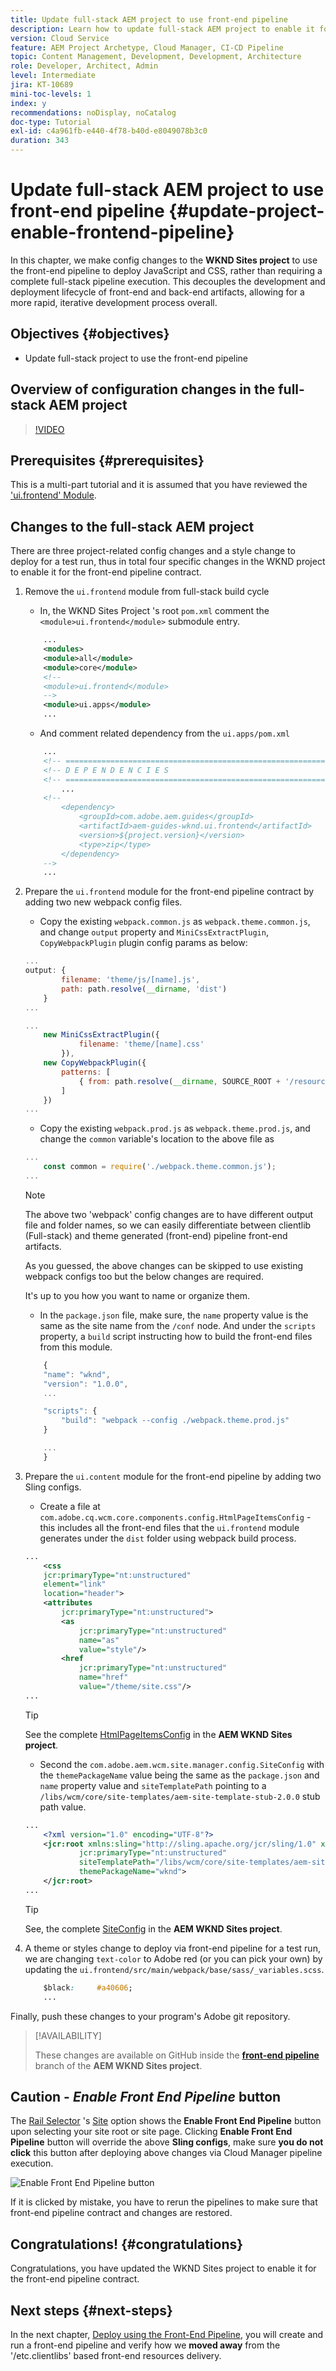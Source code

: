 ```yaml
---
title: Update full-stack AEM project to use front-end pipeline
description: Learn how to update full-stack AEM project to enable it for the front-end pipeline, so it only builds and deploys the front-end artifacts.
version: Cloud Service
feature: AEM Project Archetype, Cloud Manager, CI-CD Pipeline
topic: Content Management, Development, Development, Architecture
role: Developer, Architect, Admin
level: Intermediate
jira: KT-10689
mini-toc-levels: 1
index: y
recommendations: noDisplay, noCatalog
doc-type: Tutorial
exl-id: c4a961fb-e440-4f78-b40d-e8049078b3c0
duration: 343
---
```

# Update full-stack AEM project to use front-end pipeline {#update-project-enable-frontend-pipeline}

In this chapter, we make config changes to the __WKND Sites project__ to use the front-end pipeline to deploy JavaScript and CSS, rather than requiring a complete full-stack pipeline execution. This decouples the development and deployment lifecycle of front-end and back-end artifacts, allowing for a more rapid, iterative development process overall.

## Objectives {#objectives}

* Update full-stack project to use the front-end pipeline

## Overview of configuration changes in the full-stack AEM project

>[!VIDEO](https://video.tv.adobe.com/v/3409419?quality=12&learn=on)

## Prerequisites {#prerequisites}

This is a multi-part tutorial and it is assumed that you have reviewed the ['ui.frontend' Module](./review-uifrontend-module.md).


## Changes to the full-stack AEM project

There are three project-related config changes and a style change to deploy for a test run, thus in total four specific changes in the WKND project to enable it for the front-end pipeline contract.

1.  Remove the `ui.frontend` module from full-stack build cycle

    * In, the WKND Sites Project 's root `pom.xml` comment the `<module>ui.frontend</module>` submodule entry.

    ```xml
        ...
        <modules>
        <module>all</module>
        <module>core</module>
        <!--
        <module>ui.frontend</module>
        -->                
        <module>ui.apps</module>
        ...
    ```

    * And comment related dependency from the `ui.apps/pom.xml`

    ```xml
        ...
        <!-- ====================================================================== -->
        <!-- D E P E N D E N C I E S                                                -->
        <!-- ====================================================================== -->
            ...
        <!--
            <dependency>
                <groupId>com.adobe.aem.guides</groupId>
                <artifactId>aem-guides-wknd.ui.frontend</artifactId>
                <version>${project.version}</version>
                <type>zip</type>
            </dependency>
        -->    
        ...
    ```

1.  Prepare the `ui.frontend` module for the front-end pipeline contract by adding two new webpack config files.

    * Copy the existing `webpack.common.js` as `webpack.theme.common.js`, and change `output` property and `MiniCssExtractPlugin`, `CopyWebpackPlugin` plugin config params as below:

    ```javascript
    ...
    output: {
            filename: 'theme/js/[name].js', 
            path: path.resolve(__dirname, 'dist')
        }
    ...

    ...
        new MiniCssExtractPlugin({
                filename: 'theme/[name].css'
            }),
        new CopyWebpackPlugin({
            patterns: [
                { from: path.resolve(__dirname, SOURCE_ROOT + '/resources'), to: './clientlib-site' }
            ]
        })
    ...
    ```

    * Copy the existing `webpack.prod.js` as `webpack.theme.prod.js`, and change the `common` variable's location to the above file as

    ```javascript
    ...
        const common = require('./webpack.theme.common.js');
    ...
    ```

    >[!NOTE]
    >
    >The above two 'webpack' config changes are to have different output file and folder names, so we can easily  differentiate between clientlib (Full-stack) and theme generated (front-end) pipeline front-end artifacts. 
    >
    >As you guessed, the above changes can be skipped to use existing webpack configs too but the below changes are required.
    >
    >It's up to you how you want to name or organize them.

    
    * In the `package.json` file, make sure, the  `name` property value is the same as the site name from the `/conf` node. And under the `scripts` property, a `build` script instructing how to build the front-end files from this module.
    
    ```javascript
        {
        "name": "wknd",
        "version": "1.0.0",
        ...

        "scripts": {
            "build": "webpack --config ./webpack.theme.prod.js"
        }

        ...
        }
    ```

1.  Prepare the `ui.content` module for the front-end pipeline by adding two Sling configs.

    * Create a file at `com.adobe.cq.wcm.core.components.config.HtmlPageItemsConfig` - this includes all the front-end files that the `ui.frontend` module generates under the `dist` folder using webpack build process.

    ```xml
    ...
        <css
        jcr:primaryType="nt:unstructured"
        element="link"
        location="header">
        <attributes
            jcr:primaryType="nt:unstructured">
            <as
                jcr:primaryType="nt:unstructured"
                name="as"
                value="style"/>
            <href
                jcr:primaryType="nt:unstructured"
                name="href"
                value="/theme/site.css"/>
    ...
    ```

    >[!TIP]
    >
    >    See the complete [HtmlPageItemsConfig](https://github.com/adobe/aem-guides-wknd/blob/feature/frontend-pipeline/ui.content/src/main/content/jcr_root/conf/wknd/_sling_configs/com.adobe.cq.wcm.core.components.config.HtmlPageItemsConfig/.content.xml) in the __AEM WKND Sites project__.


    *   Second the `com.adobe.aem.wcm.site.manager.config.SiteConfig` with the `themePackageName` value being the same as the `package.json` and `name` property value and `siteTemplatePath` pointing to a `/libs/wcm/core/site-templates/aem-site-template-stub-2.0.0` stub path value.

    ```xml
    ...
        <?xml version="1.0" encoding="UTF-8"?>
        <jcr:root xmlns:sling="http://sling.apache.org/jcr/sling/1.0" xmlns:jcr="http://www.jcp.org/jcr/1.0" xmlns:nt="http://www.jcp.org/jcr/nt/1.0"
                jcr:primaryType="nt:unstructured"
                siteTemplatePath="/libs/wcm/core/site-templates/aem-site-template-stub-2.0.0"
                themePackageName="wknd">
        </jcr:root>
    ...
    ```

    >[!TIP]
    >
    >    See, the complete [SiteConfig](https://github.com/adobe/aem-guides-wknd/blob/feature/frontend-pipeline/ui.content/src/main/content/jcr_root/conf/wknd/_sling_configs/com.adobe.aem.wcm.site.manager.config.SiteConfig/.content.xml) in the __AEM WKND Sites project__.

1.  A theme or styles change to deploy via front-end pipeline for a test run, we are changing `text-color` to Adobe red (or you can pick your own) by updating the `ui.frontend/src/main/webpack/base/sass/_variables.scss`.

    ```css
        $black:     #a40606;
        ...
    ```

Finally, push these changes to your program's Adobe git repository.


>[!AVAILABILITY]
>
> These changes are available on GitHub inside the [__front-end pipeline__](https://github.com/adobe/aem-guides-wknd/tree/feature/frontend-pipeline) branch of the __AEM WKND Sites project__.


## Caution - _Enable Front End Pipeline_ button

The [Rail Selector](https://experienceleague.adobe.com/docs/experience-manager-cloud-service/content/sites/authoring/getting-started/basic-handling.html) 's [Site](https://experienceleague.adobe.com/docs/experience-manager-cloud-service/content/sites/authoring/getting-started/basic-handling.html) option shows the **Enable Front End Pipeline** button upon selecting your site root or site page. Clicking **Enable Front End Pipeline** button will override the above **Sling configs**, make sure **you do not click** this button after deploying above changes via Cloud Manager pipeline execution. 

![Enable Front End Pipeline button](assets/enable-front-end-Pipeline-button.png)

If it is clicked by mistake, you have to rerun the pipelines to make sure that front-end pipeline contract and changes are restored.

## Congratulations! {#congratulations}

Congratulations, you have updated the WKND Sites project to enable it for the front-end pipeline contract.

## Next steps {#next-steps}

In the next chapter, [Deploy using the Front-End Pipeline](create-frontend-pipeline.md), you will create and run a front-end pipeline and verify how we __moved away__ from the '/etc.clientlibs' based front-end resources delivery.
